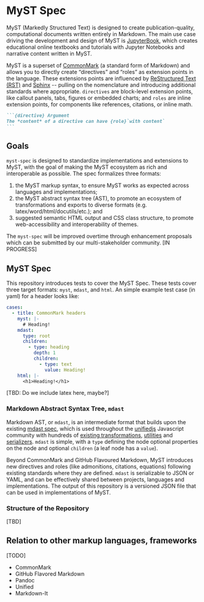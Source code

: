 # MyST Spec

MyST (Markedly Structured Text) is designed to create publication-quality, computational documents written entirely in Markdown. The main use case driving the development and design of MyST is [JupyterBook](https://jupyterbook.org/), which creates educational online textbooks and tutorials with Jupyter Notebooks and narrative content written in MyST.

MyST is a superset of [CommonMark](https://commonmark.org/) (a standard form of Markdown) and allows you to directly create “directives” and “roles” as extension points in the language. These extensions points are influenced by [ReStructured Text (RST)](https://en.wikipedia.org/wiki/ReStructuredText) and [Sphinx](https://www.sphinx-doc.org/) -- pulling on the nomenclature and introducing additional standards where appropriate. `directives` are block-level extension points, like callout panels, tabs, figures or embedded charts; and `roles` are inline extension points, for components like references, citations, or inline math.

````md
```{directive} Argument
The *content* of a directive can have {role}`with content`
```
````

## Goals

`myst-spec` is designed to standardize implementations and extensions to MyST, with the goal of making the MyST ecosystem as rich and interoperable as possible. The spec formalizes three formats:

1. the MyST markup syntax, to ensure MyST works as expected across languages and implementations;
2. the MyST abstract syntax tree (AST), to promote an ecosystem of transformations and exports to diverse formats (e.g. latex/word/html/docutils/etc.); and
3. suggested semantic HTML output and CSS class structure, to promote web-accessibility and interoperability of themes.

The `myst-spec` will be improved overtime through enhancement proposals which can be submitted by our multi-stakeholder community. [IN PROGRESS]

## MyST Spec

This repository introduces tests to cover the MyST Spec. These tests cover three target formats: `myst`, `mdast`, and `html`. An simple example test case (in yaml) for a header looks like:

```yaml
cases:
  - title: CommonMark headers
    myst: |-
      # Heading!
    mdast:
      type: root
      children:
        - type: heading
          depth: 1
          children:
            - type: text
              value: Heading!
    html: |-
      <h1>Heading!</h1>
```

[TBD: Do we include latex here, maybe?]

### Markdown Abstract Syntax Tree, `mdast`

Markdown AST, or `mdast`, is an intermediate format that builds upon the existing [mdast spec](https://github.com/syntax-tree/mdast), which is used throughout the [unifiedjs](https://unifiedjs.com/) Javascript community with hundreds of [existing transformations](https://unifiedjs.com/explore/), [utilities](https://unifiedjs.com/explore/keyword/unist-util/) and [serializers](https://unifiedjs.com/explore/keyword/rehype/). `mdast` is simple, with a `type` defining the node optional properties on the node and optional `children` (a leaf node has a `value`).

Beyond CommonMark and GitHub Flavoured Markdown, MyST introduces new directives and roles (like admonitions, citations, equations) following existing standards where they are defined. `mdast` is serializable to JSON or YAML, and can be effectively shared between projects, languages and implementations. The output of this repository is a versioned JSON file that can be used in implementations of MyST.

### Structure of the Repository

[TBD]

## Relation to other markup languages, frameworks

[TODO]

* CommonMark
* GitHub Flavored Markdown
* Pandoc
* Unified
* Markdown-It
